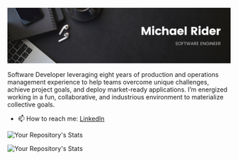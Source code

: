 <!--
**MikepdXRider/MikepdXRider** is a ✨ _special_ ✨ repository because its `README.md` (this file) appears on your GitHub profile.
-->

![banner](https://github.com/MikepdXRider/MikepdXRider/blob/main/Black%20Minimal%20Motivation%20Quote%20LinkedIn%20Banner.png)

Software Developer leveraging eight years of production and operations management experience to help teams overcome unique challenges, achieve project goals, and deploy market-ready applications. I’m energized working in a fun, collaborative, and industrious environment to materialize collective goals.

- 📫 How to reach me: [LinkedIn](https://www.linkedin.com/in/michaelpdxrider/)

![Your Repository's Stats](https://github-readme-stats.vercel.app/api?username=mikepdxrider&show_icons=true&theme=dark)

![Your Repository's Stats](https://github-readme-stats.vercel.app/api/top-langs/?username=mikepdxrider&theme=dark)
